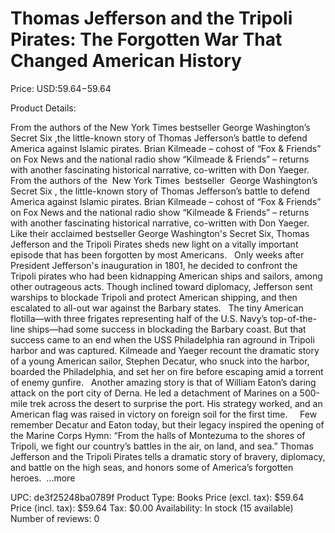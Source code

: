 # Thomas Jefferson and the Tripoli Pirates: The Forgotten War That Changed American History

Price: USD:$59.64-$59.64

Product Details:

From the authors of the New York Times bestseller George Washington’s Secret Six ,the little-known story of Thomas Jefferson’s battle to defend America against Islamic pirates. Brian Kilmeade – cohost of “Fox & Friends” on Fox News and the national radio show “Kilmeade & Friends” – returns with another fascinating historical narrative, co-written with Don Yaeger. From the authors of the  New York Times  bestseller  George Washington’s Secret Six , the little-known story of Thomas Jefferson’s battle to defend America against Islamic pirates. Brian Kilmeade – cohost of “Fox & Friends” on Fox News and the national radio show “Kilmeade & Friends” – returns with another fascinating historical narrative, co-written with Don Yaeger. Like their acclaimed bestseller George Washington's Secret Six, Thomas Jefferson and the Tripoli Pirates sheds new light on a vitally important episode that has been forgotten by most Americans.   Only weeks after President Jefferson's inauguration in 1801, he decided to confront the Tripoli pirates who had been kidnapping American ships and sailors, among other outrageous acts. Though inclined toward diplomacy, Jefferson sent warships to blockade Tripoli and protect American shipping, and then escalated to all-out war against the Barbary states.   The tiny American flotilla—with three frigates representing half of the U.S. Navy’s top-of-the-line ships—had some success in blockading the Barbary coast. But that success came to an end when the USS Philadelphia ran aground in Tripoli harbor and was captured. Kilmeade and Yaeger recount the dramatic story of a young American sailor, Stephen Decatur, who snuck into the harbor, boarded the Philadelphia, and set her on fire before escaping amid a torrent of enemy gunfire.   Another amazing story is that of William Eaton’s daring attack on the port city of Derna. He led a detachment of Marines on a 500-mile trek across the desert to surprise the port. His strategy worked, and an American flag was raised in victory on foreign soil for the first time.     Few remember Decatur and Eaton today, but their legacy inspired the opening of the Marine Corps Hymn: “From the halls of Montezuma to the shores of Tripoli, we fight our country’s battles in the air, on land, and sea.” Thomas Jefferson and the Tripoli Pirates tells a dramatic story of bravery, diplomacy, and battle on the high seas, and honors some of America’s forgotten heroes.  ...more

UPC: de3f25248ba0789f
Product Type: Books
Price (excl. tax): $59.64
Price (incl. tax): $59.64
Tax: $0.00
Availability: In stock (15 available)
Number of reviews: 0